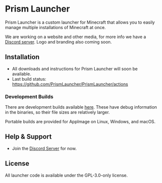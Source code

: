 # Prism Launcher

Prism Launcher is a custom launcher for Minecraft that allows you to easily manage multiple installations of Minecraft at once.

We are working on a website and other media, for more info we have a [Discord server](https://discord.gg/hX4g537UNE). Logo and branding also coming soon.

## Installation

- All downloads and instructions for Prism Launcher will soon be available.
- Last build status: <https://github.com/PrismLauncher/PrismLauncher/actions>

### Development Builds

There are development builds available [here](https://nightly.link/PrismLauncher/PrismLauncher/workflows/trigger_builds/develop). These have debug information in the binaries, so their file sizes are relatively larger.

Portable builds are provided for AppImage on Linux, Windows, and macOS.

## Help & Support

- Join the [Discord Server](https://discord.gg/hX4g537UNE) for now. 

## License

All launcher code is available under the GPL-3.0-only license.
